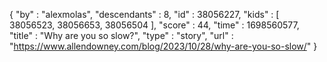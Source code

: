 {
  "by" : "alexmolas",
  "descendants" : 8,
  "id" : 38056227,
  "kids" : [ 38056523, 38056653, 38056504 ],
  "score" : 44,
  "time" : 1698560577,
  "title" : "Why are you so slow?",
  "type" : "story",
  "url" : "https://www.allendowney.com/blog/2023/10/28/why-are-you-so-slow/"
}
